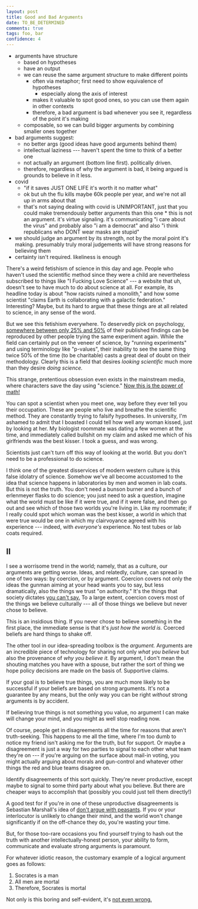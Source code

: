 ```yaml
---
layout: post
title: Good and Bad Arguments
date: TO_BE_DETERMINED
comments: true
tags: foo, bar
confidence: 4
---
```


* arguments have structure
    * based on hypotheses
    * have an output
    * we can reuse the same argument structure to make different points
      * often via metaphor; first need to show equivalence of hypotheses
          * especially along the axis of interest
      * makes it valuable to spot good ones, so you can use them again in other
          contexts
      * therefore, a bad argument is bad whenever you see it, regardless of the
          point it's making
    * composable, so we can build bigger arguments by combining smaller ones
        together
* bad arguments suggest:
    * no better args (good ideas have good arguments behind them)
    * intellectual laziness --- haven't spent the time to think of a better one
    * not actually an argument (bottom line first). politically driven.
    * therefore, regardless of why the argument is bad, it being argued is grounds
        to believe in it less.
* covid
    * "if it saves JUST ONE LIFE it's worth it no matter what"
    * ok but uh the flu kills maybe 60k people per year, and we're not all up in
        arms about that
    * that's not saying dealing with covid is UNIMPORTANT, just that you could
        make tremendously better arguments than this one
          * this is not an argument. it's virtue signaling. it's communicating
              "i care about the virus" and probably also "i am a democrat" and
              also "i think republicans who DONT wear masks are stupid"
* we should judge an argument by its strength, not by the moral point it's
    making. presumably truly moral judgements will have strong reasons for
    believing them
* certainty isn't required. likeliness is enough





There's a weird fetishism of science in this day and age. People who haven't
used the scientific method since they were a child are nevertheless subscribed
to things like "I Fucking Love Science" --- a website that uh, doesn't see to
have much to do about science at all. For example, its headline today is about
"how racists ruined a monolith," and how some scientist "claims Earth is
collaborating with a galactic federation." Interesting? Maybe, but its hard to
argue that these things are at all related to science, in any sense of the word.

But we see this fetishism everywhere. To deservedly pick on psychology,
[somewhere between only 25% and
50%](https://en.wikipedia.org/wiki/Replication_crisis#Psychology_replication_rates)
of their published findings can be reproduced by other people trying the same
experiment again. While the field can certainly put on the veneer of science, by
"running experiments" and using terminology like "p-values", their inability to
see the same thing twice 50% of the time (to be charitable) casts a great deal
of doubt on their methodology. Clearly this is a field that desires *looking
scientific* much more than they desire *doing science.*

This strange, pretentious obsession even exists in the mainstream media, where
characters save the day using "science." [Now this is the power of
math!](https://youtu.be/Gt6lclzhJsw?t=190)

You can spot a scientist when you meet one, way before they ever tell you their
occupation. These are people who live and breathe the scientific method. They
are constantly trying to falsify hypotheses. In university, I'm ashamed to admit
that I boasted I could tell how well any woman kissed, just by looking at her.
My biologist roommate was dating a few women at the time, and immediately called
bullshit on my claim and asked me which of his girlfriends was the best kisser.
I took a guess, and was wrong.

Scientists just can't turn off this way of looking at the world. But you don't
need to be a professional to do science.

I think one of the greatest disservices of modern western culture is this false
idolatry of science. Somehow we've all become accustomed to the idea that
science happens in laboratories by men and women in lab coats. But this is not
the truth. You don't need a bunson burner and a bunch of erlenmeyer flasks to do
science; you just need to ask a question, imagine what the world must be like if
it were true, and if it were false, and then go out and see which of those two
worlds you're living in. Like my roommate; if I really could spot which woman
was the best kisser, a world in which that were true would be one in which my
clairvoyance agreed with his experience --- indeed, with *everyone's*
experience. No test tubes or lab coats required.


## II

I see a worrisome trend in the world; namely, that as a culture, our arguments
are getting worse. Ideas, and relatedly, culture, can spread in one of two ways:
by coercion, or by argument. Coercion covers not only the ideas the gunman
aiming at your head wants you to say, but less dramatically, also the things we
trust "on authority." It's the things that society dictates [you can't
say.](http://www.paulgraham.com/say.html) To a large extent, coercion covers
most of the things we believe culturally --- all of those things we believe but
never chose to believe.

This is an insidious thing. If you never chose to believe something in the first
place, the immediate sense is that it's *just how the world is.* Coerced
beliefs are hard things to shake off.

The other tool in our idea-spreading toolbox is the *argument.*  Arguments are
an incredible piece of technology for sharing not only *what you believe* but
also the provenance of *why you believe it.* By argument, I don't mean the
shouting matches you have with a spouse, but rather the sort of thing we hope
policy decisions are made on the basis of. Supportive claims.

If your goal is to believe true things, you are much more likely to be
successful if your beliefs are based on strong arguments. It's not a guarantee
by any means, but the only way you can be right *without* strong arguments is by
accident.

If believing true things is not something you value, no argument I can make will
change your mind, and you might as well stop reading now.

Of course, people get in disagreements all the time for reasons that aren't
truth-seeking. This happens to me all the time, where I'm too dumb to notice my
friend isn't asking me for the truth, but for support. Or maybe a disagreement
is just a way for two parties to signal to each other what team they're on ---
if you're arguing on the surface about mail-in voting, you might actually
arguing about morals and gun-control and whatever other things the red and blue
teams disagree on.

Identify disagreements of this sort quickly. They're never productive, except
maybe to signal to some third party about what you believe. But there are
cheaper ways to accomplish that (possibly you could just tell them directly!)

A good test for if you're in one of these unproductive disagreements is
Sebastian Marshall's idea of [don't argue with
peasants](http://sebastianmarshall.com/arguing-with-peasants-shows-a-lack-of-self-discipline).
If you or your interlocutor is unlikely to change their mind, and the world
won't change significantly if on the off-chance they do, you're wasting your
time.

But, for those too-rare occasions you find yourself trying to hash out the truth
with another intellectually-honest person, your ability to form, communicate and
evaluate strong arguments is paramount.



For whatever idiotic reason, the customary example of a logical argument goes as
follows:

1. Socrates is a man
2. All men are mortal
3. Therefore, Socrates is mortal

Not only is this boring and self-evident, it's [not even wrong.](https://en.wikipedia.org/wiki/Not_even_wrong)



